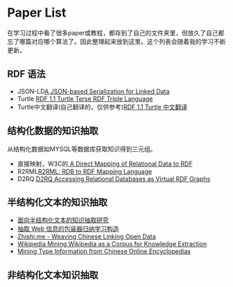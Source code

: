 # Paper List

在学习过程中看了很多paper或教程，都存到了自己的文件夹里，但放久了自己都忘了哪篇对应哪个算法了。因此整理起来放到这里。这个列表会随着我的学习不断更新。

## RDF 语法

* JSON-LD[A JSON-based Serialization for Linked Data](https://json-ld.org/)    
* Turtle [ RDF 1.1 Turtle Terse RDF Triple Language](https://www.w3.org/TR/turtle/)    
* Turtle中文翻译(自己翻译的，仅供参考)[RDF 1.1 Turtle 中文翻译](https://zhuanlan.zhihu.com/p/44381615)

## 结构化数据的知识抽取
从结构化数据如MYSQL等数据库获取知识得到三元组。

* 直接映射，W3C的[ A Direct Mapping of Relational Data to RDF  ](https://www.w3.org/TR/rdb-direct-mapping/)    
* R2RML[R2RML: RDB to RDF Mapping Language](https://www.w3.org/TR/r2rml/)    
* D2RQ [D2RQ Accessing Relational Databases as Virtual RDF Graphs](http://d2rq.org/)

## 半结构化文本的知识抽取

* [面向半结构化文本的知识抽取研究]()    
* [抽取 Web 信息的包装器归纳学习构造]()    
* [Zhishi.me - Weaving Chinese Linking Open Data]()    
* [Wikipedia Mining Wikipedia as a Corpus for Knowledge Extraction]()    
* [Mining Type Information from Chinese Online Encyclopedias]()

## 非结构化文本知识抽取

